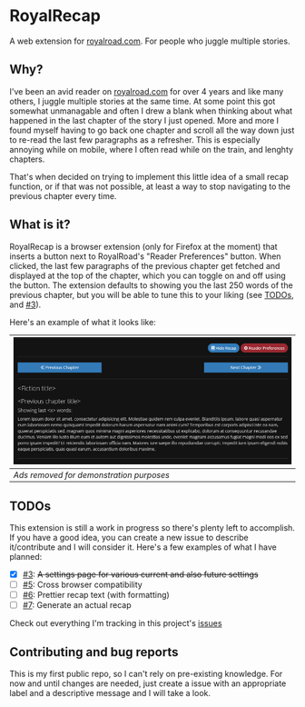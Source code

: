 # RoyalRecap

A web extension for [royalroad.com](https://royalroad.com). For people who juggle multiple stories.

## Why?

I've been an avid reader on [royalroad.com](https://royalroad.com) for over 4 years and like many others, I juggle
multiple stories at the same time. At some point this got somewhat unmanagable and often I drew a blank when thinking
about what happened in the last chapter of the story I just opened. More and more I found myself having to go back one
chapter and scroll all the way down just to re-read the last few paragraphs as a refresher. This is especially annoying
while on mobile, where I often read while on the train, and lenghty chapters.

That's when decided on trying to implement this little idea of a small recap function, or if that was not possible, at
least a way to stop navigating to the previous chapter every time.

## What is it?

RoyalRecap is a browser extension (only for Firefox at the moment) that inserts a button next to RoyalRoad's "Reader
Preferences" button. When clicked, the last few paragraphs of the previous chapter get fetched and displayed at the top
of the chapter, which you can toggle on and off using the button. The extension defaults to showing you the last
250 words of the previous chapter, but you will be able to tune this to your liking (see [TODOs](#todos),
and [#3](https://github.com/Seismix/RoyalRecap/issues/3)).

Here's an example of what it looks like:

| ![Recap example](docs/recap_example.png) |
| ------------------------------------------ |
| _Ads removed for demonstration purposes_   |

## TODOs

This extension is still a work in progress so there's plenty left to accomplish. If you have a good idea, you can create
a new issue to describe it/contribute and I will consider it. Here's a few examples of what I have planned:

- [x] [#3](https://github.com/Seismix/RoyalRecap/issues/3): ~~A settings page for various current and also future settings~~
- [ ] [#5](https://github.com/Seismix/RoyalRecap/issues/5): Cross browser compatibility
- [ ] [#6](https://github.com/Seismix/RoyalRecap/issues/6): Prettier recap text (with formatting)
- [ ] [#7](https://github.com/Seismix/RoyalRecap/issues/7): Generate an actual recap

Check out everything I'm tracking in this project's [issues](https://github.com/Seismix/RoyalRecap/issues/)

## Contributing and bug reports

This is my first public repo, so I can't rely on pre-existing knowledge. For now and until changes are needed, just create
a issue with an appropriate label and a descriptive message and I will take a look.

